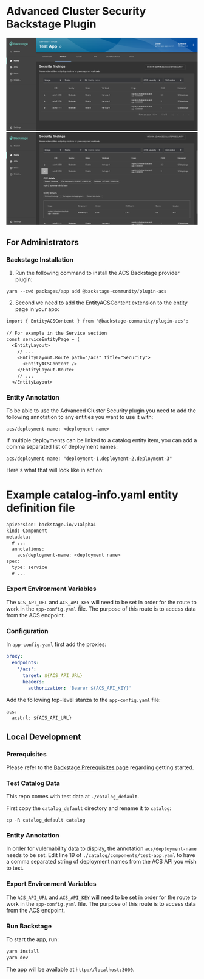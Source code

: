 # Advanced Cluster Security Backstage Plugin

![ACS plugin image 1](images/acs_plugin_screenshot_1.png)
![ACS plugin image 2](images/acs_plugin_screenshot_2.png)

## For Administrators

### Backstage Installation

1. Run the following command to install the ACS Backstage provider plugin:

```console
yarn --cwd packages/app add @backstage-community/plugin-acs
```

2. Second we need to add the EntityACSContent extension to the entity page in your app:

```
import { EntityACSContent } from '@backstage-community/plugin-acs';

// For example in the Service section
const serviceEntityPage = (
  <EntityLayout>
    // ...
    <EntityLayout.Route path="/acs" title="Security">
      <EntityACSContent />
    </EntityLayout.Route>
    // ...
  </EntityLayout>
```

### Entity Annotation

To be able to use the Advanced Cluster Security plugin you need to add the following annotation to any entities you want to use it with:

```
acs/deployment-name: <deployment name>
```

If multiple deployments can be linked to a catalog entity item, you can add a comma separated list of deployment names:

```
acs/deployment-name: "deployment-1,deployment-2,deployment-3"
```

Here's what that will look like in action:

# Example catalog-info.yaml entity definition file

```
apiVersion: backstage.io/v1alpha1
kind: Component
metadata:
  # ...
  annotations:
    acs/deployment-name: <deployment name>
spec:
  type: service
  # ...
```

### Export Environment Variables

The `ACS_API_URL` and `ACS_API_KEY` will need to be set in order for the route to work in the `app-config.yaml` file. The purpose of this route is to access data from the ACS endpoint.

### Configuration

In `app-config.yaml` first add the proxies:

```yaml
proxy:
  endpoints:
    '/acs':
      target: ${ACS_API_URL}
      headers:
        authorization: 'Bearer ${ACS_API_KEY}'
```

Add the following top-level stanza to the `app-config.yaml` file:

```
acs:
  acsUrl: ${ACS_API_URL}
```

## Local Development

### Prerequisites

Please refer to the [Backstage Prerequisites page](https://backstage.io/docs/getting-started/#prerequisites) regarding getting started.

### Test Catalog Data

This repo comes with test data at `./catalog_default`.

First copy the `catalog_default` directory and rename it to `catalog`:

```
cp -R catalog_default catalog
```

### Entity Annotation

In order for vulernability data to display, the annotation `acs/deployment-name` needs to be set. Edit line 19 of `./catalog/components/test-app.yaml` to have a comma separated string of deployment names from the ACS API you wish to test.

### Export Environment Variables

The `ACS_API_URL` and `ACS_API_KEY` will need to be set in order for the route to work in the `app-config.yaml` file. The purpose of this route is to access data from the ACS endpoint.

### Run Backstage

To start the app, run:

```sh
yarn install
yarn dev
```

The app will be available at `http://localhost:3000`.
